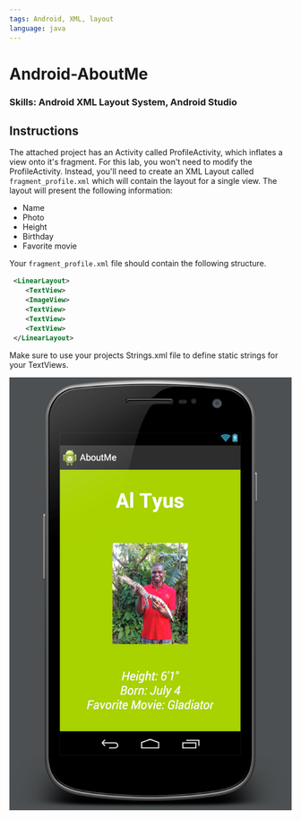 ```yaml
---
tags: Android, XML, layout
language: java
---
```


Android-AboutMe
===============

### Skills: Android XML Layout System, Android Studio 

## Instructions

The attached project has an Activity called ProfileActivity, which inflates a view onto it's fragment.  For this lab, you won't need to modify the ProfileActivity.  Instead, you'll need to create an XML Layout called `fragment_profile.xml` which will contain the layout for a single view.  The layout will present the following information: 

 - Name
 - Photo
 - Height
 - Birthday 
 - Favorite movie 

 Your `fragment_profile.xml` file should contain the following structure.  

```xml
 <LinearLayout>
 	<TextView>
 	<ImageView>
 	<TextView>
 	<TextView>
 	<TextView>	
 </LinearLayout> 
```

Make sure to use your projects Strings.xml file to define static strings for your TextViews.  

![AboutMeUI](AboutMeScreenshot.png)